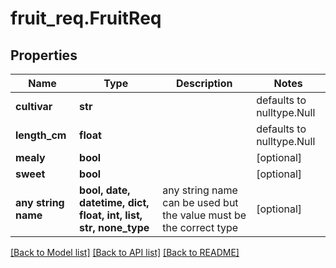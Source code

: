 # fruit_req.FruitReq

## Properties
Name | Type | Description | Notes
------------ | ------------- | ------------- | -------------
**cultivar** | **str** |  | defaults to nulltype.Null
**length_cm** | **float** |  | defaults to nulltype.Null
**mealy** | **bool** |  | [optional] 
**sweet** | **bool** |  | [optional] 
**any string name** | **bool, date, datetime, dict, float, int, list, str, none_type** | any string name can be used but the value must be the correct type | [optional]

[[Back to Model list]](../README.md#documentation-for-models) [[Back to API list]](../README.md#documentation-for-api-endpoints) [[Back to README]](../README.md)



